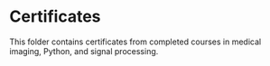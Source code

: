 # Certificates
This folder contains certificates from completed courses in medical imaging, Python, and signal processing.
